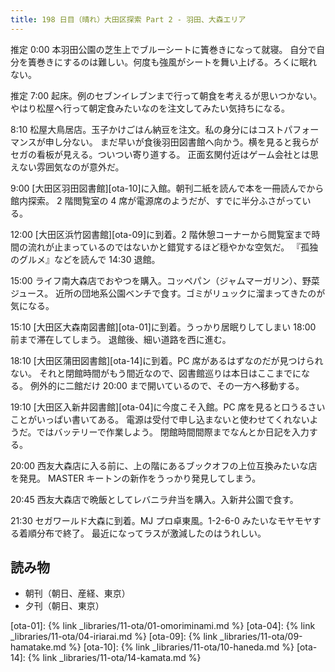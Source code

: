 ```yaml
---
title: 198 日目（晴れ）大田区探索 Part 2 - 羽田、大森エリア
---
```


推定 0:00 本羽田公園の芝生上でブルーシートに簀巻きになって就寝。
自分で自分を簀巻きにするのは難しい。何度も強風がシートを舞い上げる。ろくに眠れない。

推定 7:00 起床。例のセブンイレブンまで行って朝食を考えるが思いつかない。
やはり松屋へ行って朝定食みたいなのを注文してみたい気持ちになる。

8:10 松屋大鳥居店。玉子かけごはん納豆を注文。私の身分にはコストパフォーマンスが申し分ない。
まだ早いが食後羽田図書館へ向かう。横を見ると我らがセガの看板が見える。ついつい寄り道する。
正面玄関付近はゲーム会社とは思えない雰囲気なのが意外だ。

9:00 [大田区羽田図書館][ota-10]に入館。朝刊二紙を読んで本を一冊読んでから館内探索。
2 階閲覧室の 4 席が電源席のようだが、すでに半分ふさがっている。

12:00 [大田区浜竹図書館][ota-09]に到着。2 階休憩コーナーから閲覧室まで時間の流れが止まっているのではないかと錯覚するほど穏やかな空気だ。
『孤独のグルメ』などを読んで 14:30 退館。

15:00 ライフ南大森店でおやつを購入。コッペパン（ジャムマーガリン）、野菜ジュース。
近所の団地系公園ベンチで食す。ゴミがリュックに溜まってきたのが気になる。

15:10 [大田区大森南図書館][ota-01]に到着。うっかり居眠りしてしまい 18:00 前まで滞在してしまう。
退館後、細い道路を西に進む。

18:10 [大田区蒲田図書館][ota-14]に到着。PC 席があるはずなのだが見つけられない。
それと閉館時間がもう間近なので、図書館巡りは本日はここまでになる。
例外的に二館だけ 20:00 まで開いているので、その一方へ移動する。

19:10 [大田区入新井図書館][ota-04]に今度こそ入館。PC 席を見ると口うるさいことがいっぱい書いてある。
電源は受付で申し込まないと使わせてくれないようだ。ではバッテリーで作業しよう。
閉館時間間際までなんとか日記を入力する。

20:00 西友大森店に入る前に、上の階にあるブックオフの上位互換みたいな店を発見。
MASTER キートンの新作をうっかり発見してしまう。

20:45 西友大森店で晩飯としてレバニラ弁当を購入。入新井公園で食す。

21:30 セガワールド大森に到着。MJ プロ卓東風。1-2-6-0 みたいなモヤモヤする着順分布で終了。
最近になってラスが激減したのはうれしい。

## 読み物

* 朝刊（朝日、産経、東京）
* 夕刊（朝日、東京）

[ota-01]: {% link _libraries/11-ota/01-omoriminami.md %}
[ota-04]: {% link _libraries/11-ota/04-iriarai.md %}
[ota-09]: {% link _libraries/11-ota/09-hamatake.md %}
[ota-10]: {% link _libraries/11-ota/10-haneda.md %}
[ota-14]: {% link _libraries/11-ota/14-kamata.md %}
